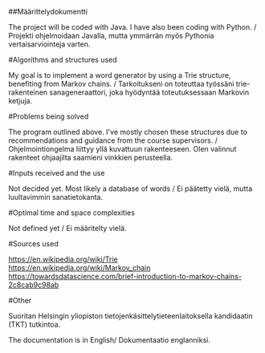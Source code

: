##Määrittelydokumentti

The project will be coded with Java. I have also been coding with Python. / Projekti ohjelmoidaan Javalla, mutta ymmärrän myös Pythonia vertaisarviointeja varten.

#Algorithms and structures used 

My goal is to implement a word generator by using a Trie structure, benefiting from Markov chains. / Tarkoitukseni on toteuttaa työssäni trie-rakenteinen sanageneraattori, joka hyödyntää toteutuksessaan Markovin ketjuja.

#Problems being solved 

The program outlined above. I've mostly chosen these structures due to recommendations and guidance from the course supervisors. / Ohjelmointiongelma liittyy yllä kuvattuun rakenteeseen. Olen valinnut rakenteet ohjaajilta saamieni vinkkien perusteella. 

#Inputs received and the use

Not decided yet. Most likely a database of words / Ei päätetty vielä, mutta luultavimmin sanatietokanta.

#Optimal time and space complexities

Not defined yet / Ei määritelty vielä.

#Sources used

https://en.wikipedia.org/wiki/Trie 
https://en.wikipedia.org/wiki/Markov_chain 
https://towardsdatascience.com/brief-introduction-to-markov-chains-2c8cab9c98ab 

#Other

Suoritan Helsingin yliopiston tietojenkäsittelytieteenlaitoksella kandidaatin (TKT) tutkintoa.

The documentation is in English/ Dokumentaatio englanniksi. 
